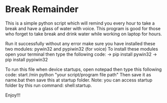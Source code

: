 # Break Remainder
This is a simple python script which will remind you every hour to take a break and have a glass of water with voice. This program is good for those who forget to take break and drink water while working on laptop for hours.

Run it successfully without any error make sure you have installed these two modules: pywin32 and pypiwin32 (for voice)
To install these modules open your terminal then type the following code:
-> pip install pywin32
-> pip install pypiwin32

To run this file when device startups, open notepad then type this following code:
start /min python "your script/program file path"
Then save it as name.bat then save this at startup folder.
Note: you can access startup folder by this run command: shell:startup.

Enjoy!!!
